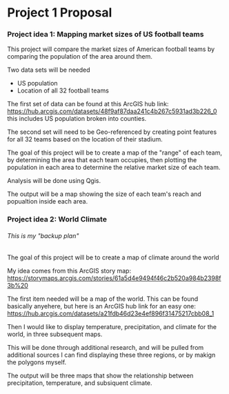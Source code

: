 
# Project 1 Proposal

### Project idea 1: Mapping market sizes of US football teams

This project will compare the market sizes of American football teams by comparing the population of the area around them.

Two data sets will be needed
* US population
* Location of all 32 football teams

The first set of data can be found at this ArcGIS hub link: https://hub.arcgis.com/datasets/48f9af87daa241c4b267c5931ad3b226_0 this includes US population broken into counties.

The second set will need to be Geo-referenced by creating point features for all 32 teams based on the location of their stadium.

The goal of this project will be to create a map of the "range" of each team, by determining the area that each team occupies, then plotting the population in each area
to determine the relative market size of each team.

Analysis will be done using Qgis.

The output will be a map showing the size of each team's reach and popualtion inside each area.

### Project idea 2: World Climate
###### This is my "backup plan"

The goal of this project will be to create a map of climate around the world

My idea comes from this ArcGIS story map: https://storymaps.arcgis.com/stories/61a5d4e9494f46c2b520a984b2398f3b%20

The first item needed will be a map of the world. This can be found basically anyehere, but here is an ArcGIS hub link for an easy one: 
https://hub.arcgis.com/datasets/a21fdb46d23e4ef896f31475217cbb08_1

Then I would like to display temperature, precipitation, and climate for the world, in three subsequent maps.

This will be done through additional research, and will be pulled from additional sources I can find displaying these three regions, or by makign the polygons myself.

The output will be three maps that show the relationship between precipitation, temperature, and subsiquent climate.
